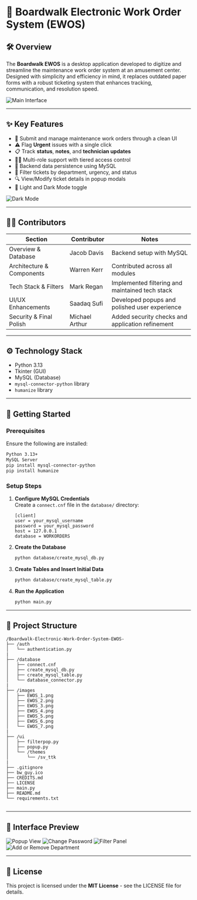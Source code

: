 # 🎡 Boardwalk Electronic Work Order System (EWOS)

## 🛠 Overview
The **Boardwalk EWOS** is a desktop application developed to digitize and streamline the maintenance work order system at an amusement center. Designed with simplicity and efficiency in mind, it replaces outdated paper forms with a robust ticketing system that enhances tracking, communication, and resolution speed.

![Main Interface](images/EWOS_1.png)

---

## ✨ Key Features
- 🔧 Submit and manage maintenance work orders through a clean UI
- ⚠️ Flag **Urgent** issues with a single click
- 📋 Track **status**, **notes**, and **technician updates**
- 🧑‍💻 Multi-role support with tiered access control
- 💾 Backend data persistence using MySQL
- 📌 Filter tickets by department, urgency, and status
- 🔍 View/Modify ticket details in popup modals
- 🌙 Light and Dark Mode toggle

![Dark Mode](images/EWOS_7.png)

---

## 🧑‍💻 Contributors

| Section                   | Contributor     | Notes                                               |
|---------------------------|-----------------|-----------------------------------------------------|
| Overview & Database       | Jacob Davis     | Backend setup with MySQL                            |
| Architecture & Components | Warren Kerr     | Contributed across all modules                      |
| Tech Stack & Filters      | Mark Regan      | Implemented filtering and maintained tech stack     |
| UI/UX Enhancements        | Saadaq Sufi     | Developed popups and polished user experience       |
| Security & Final Polish   | Michael Arthur  | Added security checks and application refinement    |

---

## ⚙️ Technology Stack

- Python 3.13
- Tkinter (GUI)
- MySQL (Database)
- `mysql-connector-python` library
- `humanize` library

---

## 🚀 Getting Started

### Prerequisites
Ensure the following are installed:

```bash
Python 3.13+
MySQL Server
pip install mysql-connector-python
pip install humanize
```

### Setup Steps

1. **Configure MySQL Credentials**  
   Create a `connect.cnf` file in the `database/` directory:

   ```
   [client]
   user = your_mysql_username
   password = your_mysql_password
   host = 127.0.0.1
   database = WORKORDERS
   ```

2. **Create the Database**

   ```bash
   python database/create_mysql_db.py
   ```

3. **Create Tables and Insert Initial Data**

   ```bash
   python database/create_mysql_table.py
   ```

4. **Run the Application**

   ```bash
   python main.py
   ```

---

## 📁 Project Structure

```
/Boardwalk-Electronic-Work-Order-System-EWOS-
├── /auth
│   └── authentication.py
|
├── /database
│   ├── connect.cnf
│   ├── create_mysql_db.py
│   ├── create_mysql_table.py
│   └── database_connector.py
|
├── /images
│   ├── EWOS_1.png
│   ├── EWOS_2.png
│   ├── EWOS_3.png
│   ├── EWOS_4.png
│   ├── EWOS_5.png
│   ├── EWOS_6.png
│   └── EWOS_7.png
|
├── /ui
│   ├── filterpop.py
│   ├── popup.py
│   └── /themes
│       └── /sv_ttk
|
├── .gitignore
├── bw_guy.ico
├── CREDITS.md
├── LICENSE
├── main.py
├── README.md
└── requirements.txt


```

---

## 📸 Interface Preview

![Popup View](images/EWOS_4.png)
![Change Password](images/EWOS_5.png)
![Filter Panel](images/EWOS_3.png)
![Add or Remove Department](images/EWOS_6.png)

---

## 📝 License
This project is licensed under the **MIT License** - see the LICENSE file for details.
